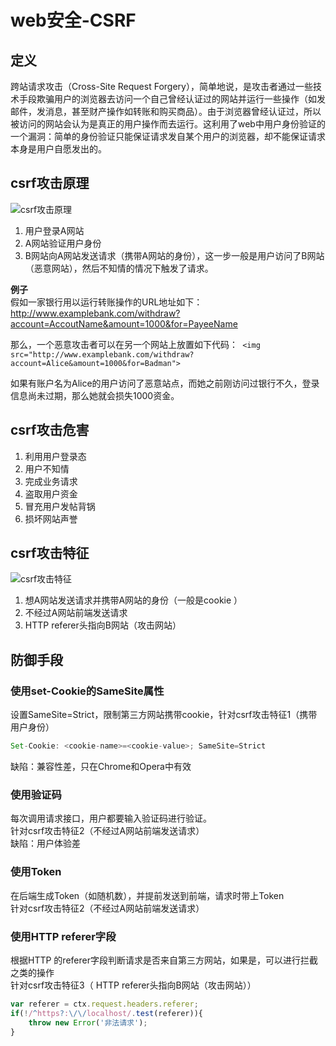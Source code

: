 # web安全-CSRF

## 定义
跨站请求攻击（Cross-Site Request Forgery），简单地说，是攻击者通过一些技术手段欺骗用户的浏览器去访问一个自己曾经认证过的网站并运行一些操作（如发邮件，发消息，甚至财产操作如转账和购买商品）。由于浏览器曾经认证过，所以被访问的网站会认为是真正的用户操作而去运行。这利用了web中用户身份验证的一个漏洞：简单的身份验证只能保证请求发自某个用户的浏览器，却不能保证请求本身是用户自愿发出的。

## csrf攻击原理
![csrf攻击原理](https://raw.githubusercontent.com/zhiwenxuan/My_web_note/master/img/csrf-principle.png)
1. 用户登录A网站
2. A网站验证用户身份
3. B网站向A网站发送请求（携带A网站的身份），这一步一般是用户访问了B网站（恶意网站），然后不知情的情况下触发了请求。

**例子**  
假如一家银行用以运行转账操作的URL地址如下： http://www.examplebank.com/withdraw?account=AccoutName&amount=1000&for=PayeeName

那么，一个恶意攻击者可以在另一个网站上放置如下代码：` <img src="http://www.examplebank.com/withdraw?account=Alice&amount=1000&for=Badman">`

如果有账户名为Alice的用户访问了恶意站点，而她之前刚访问过银行不久，登录信息尚未过期，那么她就会损失1000资金。


## csrf攻击危害
1. 利用用户登录态
2. 用户不知情
3. 完成业务请求
4. 盗取用户资金
5. 冒充用户发帖背锅
6. 损坏网站声誉


## csrf攻击特征
![csrf攻击特征](https://raw.githubusercontent.com/zhiwenxuan/My_web_note/master/img/csrf-attack-features.png)
1. 想A网站发送请求并携带A网站的身份（一般是cookie ）
2. 不经过A网站前端发送请求
3. HTTP referer头指向B网站（攻击网站）

## 防御手段

### 使用set-Cookie的SameSite属性
设置SameSite=Strict，限制第三方网站携带cookie，针对csrf攻击特征1（携带用户身份）
```js
Set-Cookie: <cookie-name>=<cookie-value>; SameSite=Strict
```
缺陷：兼容性差，只在Chrome和Opera中有效  


### 使用验证码
每次调用请求接口，用户都要输入验证码进行验证。  
针对csrf攻击特征2（不经过A网站前端发送请求）  
缺陷：用户体验差

### 使用Token
在后端生成Token（如随机数），并提前发送到前端，请求时带上Token  
针对csrf攻击特征2（不经过A网站前端发送请求）  

### 使用HTTP referer字段
根据HTTP 的referer字段判断请求是否来自第三方网站，如果是，可以进行拦截之类的操作  
针对csrf攻击特征3（ HTTP referer头指向B网站（攻击网站））

```js
var referer = ctx.request.headers.referer;
if(!/^https?:\/\/localhost/.test(referer)){
    throw new Error('非法请求');
}
```